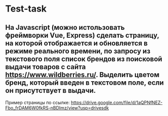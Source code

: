 # Test-task

## На Javascript (можно истользовать фреймворки Vue, Express) сделать страницу, на которой отображается и обновляется в режиме реального времени, по запросу из текстового поля список брендов из поисковой выдачи товаров с сайта https://www.wildberries.ru/. Выделить цветом бренд, который введен в текстовом поле, если он присутствует в выдачи.
Пример страницы по ссылке:
https://drive.google.com/file/d/1aQPNfNEZ-Fbo_frDAM6W0fkRS-nBDImz/view?usp=drivesdk
